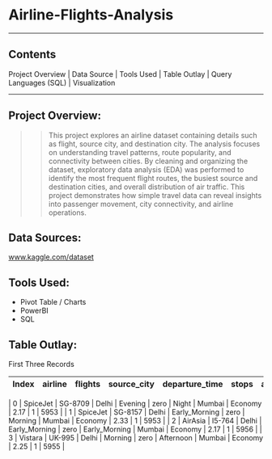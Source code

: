 # Airline-Flights-Analysis

---
## Contents
Project Overview | Data Source | Tools Used | Table Outlay | Query Languages (SQL) | Visualization

---
## Project Overview:
>> This project explores an airline dataset containing details such as flight, source city, and destination city. The analysis focuses on understanding travel patterns, route popularity, and connectivity between cities. By cleaning and organizing the dataset, exploratory data analysis (EDA) was performed to identify the most frequent flight routes, the busiest source and destination cities, and overall distribution of air traffic. This project demonstrates how simple travel data can reveal insights into passenger movement, city connectivity, and airline operations.

## Data Sources:
www.kaggle.com/dataset

## Tools Used:
+ Pivot Table / Charts
+ PowerBI
+ SQL

## Table Outlay:
First Three Records


| Index | airline | flights | source_city | departure_time | stops | arrival_time | destination_city | class | duration | days_left | price |
|-----|-----|-----|------|-----|-----|-----|------|-----|-----|------|-----|          


| 0 |	SpiceJet | SG-8709 |	Delhi |	Evening	| zero	| Night	| Mumbai | Economy	| 2.17	| 1 |	5953 |
| 1 | SpiceJet | SG-8157 |	Delhi |	Early_Morning |	zero |	Morning |	Mumbai | Economy |	2.33 |	1 |	5953 |
| 2 |	AirAsia |	I5-764 |	Delhi |	Early_Morning |	zero |	Early_Morning | Mumbai |	Economy |	2.17 |	1  |	5956 |
| 3 |	Vistara |	UK-995 |	Delhi |	Morning |	zero |	Afternoon | Mumbai |	Economy |	2.25 |	1 |	5955 |



